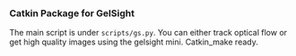 ### Catkin Package for GelSight

The main script is under ``scripts/gs.py``. You can either track optical flow or get high quality images using the gelsight mini. Catkin_make ready.
